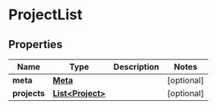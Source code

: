 

# ProjectList


## Properties

| Name | Type | Description | Notes |
|------------ | ------------- | ------------- | -------------|
|**meta** | [**Meta**](Meta.md) |  |  [optional] |
|**projects** | [**List&lt;Project&gt;**](Project.md) |  |  [optional] |



